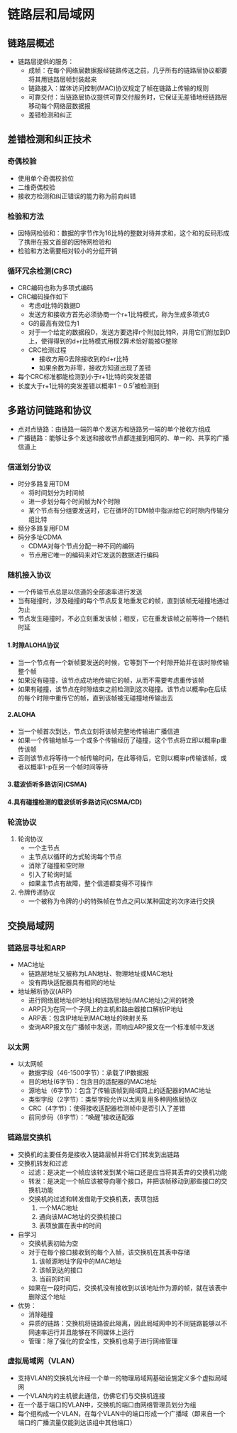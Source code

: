 # 链路层和局域网
## 链路层概述
- 链路层提供的服务：
    - 成帧：在每个网络层数据报经链路传送之前，几乎所有的链路层协议都要将其用链路层帧封装起来
    - 链路接入：媒体访问控制(MAC)协议规定了帧在链路上传输的规则
    - 可靠交付：当链路层协议提供可靠交付服务时，它保证无差错地经链路层移动每个网络层数据报
    - 差错检测和纠正
## 差错检测和纠正技术
### 奇偶校验
- 使用单个奇偶校验位
- 二维奇偶校验
- 接收方检测和纠正错误的能力称为前向纠错
### 检验和方法
- 因特网检验和：数据的字节作为16比特的整数对待并求和，这个和的反码形成了携带在报文首部的因特网检验和
- 检验和方法需要相对较小的分组开销
### 循环冗余检测(CRC)
- CRC编码也称为多项式编码
- CRC编码操作如下
    - 考虑d比特的数据D
    - 发送方和接收方首先必须协商一个r+1比特模式，称为生成多项式G
    - G的最高有效位为1
    - 对于一个给定的数据段D，发送方要选择r个附加比特R，并用它们附加到D上，使得得到的d+r比特模式用模2算术恰好能被G整除
    - CRC检测过程
        - 接收方用G去除接收到的d+r比特
        - 如果余数为非零，接收方知道出现了差错
- 每个CRC标准都能检测到小于r+1比特的突发差错
- 长度大于r+1比特的突发差错以概率$1-0.5^r$被检测到
## 多路访问链路和协议
- 点对点链路：由链路一端的单个发送方和链路另一端的单个接收方组成
- 广播链路：能够让多个发送和接收节点都连接到相同的、单一的、共享的广播信道上
### 信道划分协议
- 时分多路复用TDM
    - 将时间划分为时间帧
    - 进一步划分每个时间帧为N个时隙
    - 某个节点有分组要发送时，它在循环的TDM帧中指派给它的时隙内传输分组比特
- 频分多路复用FDM
- 码分多址CDMA
    - CDMA对每个节点分配一种不同的编码
    - 节点用它唯一的编码来对它发送的数据进行编码
### 随机接入协议
- 一个传输节点总是以信道的全部速率进行发送
- 当有碰撞时，涉及碰撞的每个节点反复地重发它的帧，直到该帧无碰撞地通过为止
- 节点发生碰撞时，不必立刻重发该帧；相反，它在重发该帧之前等待一个随机时延
#### 1.时隙ALOHA协议
- 当一个节点有一个新帧要发送的时候，它等到下一个时隙开始并在该时隙传输整个帧
- 如果没有碰撞，该节点成功地传输它的帧，从而不需要考虑重传该帧
- 如果有碰撞，该节点在时隙结束之前检测到这次碰撞。该节点以概率p在后续的每个时隙中重传它的帧，直到该帧被无碰撞地传输出去
#### 2.ALOHA
- 当一个帧首次到达，节点立刻将该帧完整地传输进广播信道
- 如果一个传输地帧与一个或多个传输经历了碰撞，这个节点将立即以概率p重传该帧
- 否则该节点将等待一个帧传输时间，在此等待后，它则以概率p传输该帧，或者以概率1-p在另一个帧时间等待
#### 3.载波侦听多路访问(CSMA)
#### 4.具有碰撞检测的载波侦听多路访问(CSMA/CD)
### 轮流协议
1. 轮询协议
    - 一个主节点
    - 主节点以循环的方式轮询每个节点
    - 消除了碰撞和空时隙
    - 引入了轮询时延
    - 如果主节点有故障，整个信道都变得不可操作
1. 令牌传递协议
    - 一个被称为令牌的小的特殊帧在节点之间以某种固定的次序进行交换
## 交换局域网
### 链路层寻址和ARP
- MAC地址
    - 链路层地址又被称为LAN地址、物理地址或MAC地址
    - 没有两块适配器具有相同的地址
- 地址解析协议(ARP)
    - 进行网络层地址(IP地址)和链路层地址(MAC地址)之间的转换
    - ARP只为在同一个子网上的主机和路由器接口解析IP地址
    - ARP表：包含IP地址到MAC地址的映射关系
    - 查询ARP报文在广播帧中发送，而响应ARP报文在一个标准帧中发送
### 以太网
- 以太网帧
    - 数据字段（46-1500字节）：承载了IP数据报
    - 目的地址(6字节)：包含目的适配器的MAC地址
    - 源地址（6字节）：包含了传输该帧到局域网上的适配器的MAC地址
    - 类型字段（2字节）：类型字段允许以太网复用多种网络层协议
    - CRC（4字节）：使得接收适配器检测帧中是否引入了差错
    - 前同步码（8字节）：“唤醒”接收适配器
### 链路层交换机
- 交换机的主要任务是接收入链路层帧并将它们转发到出链路
- 交换机转发和过滤
    - 过滤：是决定一个帧应该转发到某个端口还是应当将其丢弃的交换机功能
    - 转发：是决定一个帧应该被导向哪个接口，并把该帧移动到那些接口的交换机功能
    - 交换机的过滤和转发借助于交换机表，表项包括
        1. 一个MAC地址
        1. 通向该MAC地址的交换机接口
        1. 表项放置在表中的时间
- 自学习
    - 交换机表初始为空
    - 对于在每个接口接收到的每个入帧，该交换机在其表中存储
        1. 该帧源地址字段中的MAC地址
        1. 该帧到达的接口
        1. 当前的时间
    - 如果在一段时间后，交换机没有接收到以该地址作为源的帧，就在该表中删除这个地址
- 优势：
    - 消除碰撞
    - 异质的链路：交换机将链路彼此隔离，因此局域网中的不同链路能够以不同速率运行并且能够在不同媒体上运行
    - 管理：除了强化的安全性，交换机也易于进行网络管理
### 虚拟局域网（VLAN）
- 支持VLAN的交换机允许经一个单一的物理局域网基础设施定义多个虚拟局域网
- 一个VLAN内的主机彼此通信，仿佛它们与交换机连接
- 在一个基于端口的VLAN中，交换机的端口由网络管理员划分为组
- 每个组构成一个VLAN，在每个VLAN中的端口形成一个广播域（即来自一个端口的广播流量仅能到达该组中其他端口）
